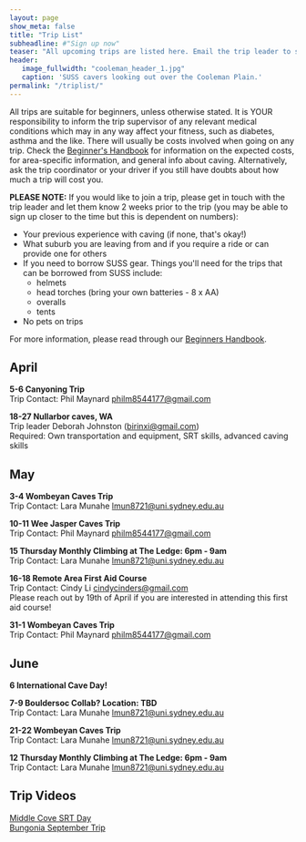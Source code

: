 ```yaml
---
layout: page
show_meta: false
title: "Trip List"
subheadline: #"Sign up now"
teaser: "All upcoming trips are listed here. Email the trip leader to sign up."
header:
   image_fullwidth: "cooleman_header_1.jpg"
   caption: 'SUSS cavers looking out over the Cooleman Plain.'
permalink: "/triplist/"
---
```


<!-- To Do convert this to auto genarage from a yaml file -->

All trips are suitable for beginners, unless otherwise stated.  It is YOUR responsibility to inform the trip supervisor of any relevant medical
conditions which may in any way affect your fitness, such as diabetes,
asthma and the like. There will usually be costs involved when going on any trip. Check the <a href="/assets/handbook.pdf">Beginner's Handbook</a>
for information on the expected costs, for area-specific information, and general info about caving. Alternatively, ask the trip coordinator or your driver
if you still have doubts about how much a trip will cost you.

**PLEASE NOTE:**
If you would like to join a trip, please get in touch with the trip leader and let them know 2 weeks prior to the trip (you may be able to sign up closer to the time but this is dependent on numbers):

-   Your previous experience with caving (if none, that's okay!)
-   What suburb you are leaving from and if you require a ride or can provide one for others
-   If you need to borrow SUSS gear. Things you'll need for the trips that can be borrowed from SUSS include:
    -   helmets
    -   head torches (bring your own batteries - 8 x AA)
    -   overalls
    -   tents
- No pets on trips

For more information, please read through our [Beginners Handbook](/assets/handbook.pdf).     


## April

**5-6 Canyoning Trip**  
Trip Contact: Phil Maynard philm8544177@gmail.com 

**18-27 Nullarbor caves, WA**  
Trip leader Deborah Johnston (birinxi@gmail.com)  
Required: Own transportation and equipment, SRT skills, advanced caving skills  

## May  

**3-4 Wombeyan Caves Trip**  
Trip Contact: Lara Munahe lmun8721@uni.sydney.edu.au  

**10-11 Wee Jasper Caves Trip**  
Trip Contact: Phil Maynard philm8544177@gmail.com  

**15 Thursday Monthly Climbing at The Ledge: 6pm - 9am**  
Trip Contact: Lara Munahe lmun8721@uni.sydney.edu.au  

**16-18 Remote Area First Aid Course**  
Trip Contact: Cindy Li cindycinders@gmail.com  
Please reach out by 19th of April if you are interested in attending this first aid course!  

**31-1 Wombeyan Caves Trip**  
Trip Contact: Phil Maynard philm8544177@gmail.com  

## June  

**6 International Cave Day!**  

**7-9 Bouldersoc Collab? Location: TBD**  
Trip Contact: Lara Munahe lmun8721@uni.sydney.edu.au  

**21-22 Wombeyan Caves Trip**  
Trip Contact: Lara Munahe lmun8721@uni.sydney.edu.au  

**12 Thursday Monthly Climbing at The Ledge: 6pm - 9am**  
Trip Contact: Lara Munahe lmun8721@uni.sydney.edu.au  

 

## Trip Videos 
 
[Middle Cove SRT Day](https://youtu.be/PVwuTJvQgo0)  
[Bungonia September Trip](https://youtu.be/tYWzsWetYX8?si=HnQF-SwyjPQbVbld)  


